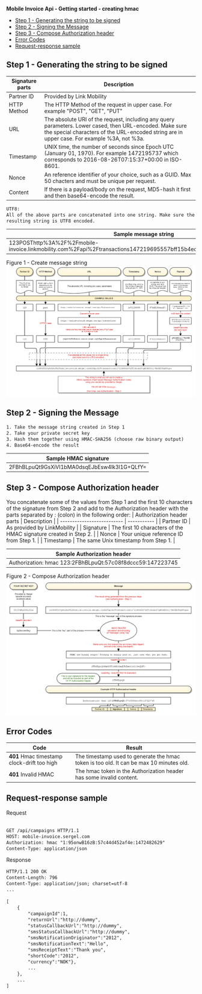 **Mobile Invoice Api - Getting started - creating hmac**

<!-- TOC depthFrom:1 insertAnchor:true -->

- [Step 1 - Generating the string to be signed](#step-1---generating-the-string-to-be-signed)
- [Step 2 - Signing the Message](#step-2---signing-the-message)
- [Step 3 - Compose Authorization header](#step-3---compose-authorization-header)
- [Error Codes](#error-codes)
- [Request-response sample](#request-response-sample)

<!-- /TOC -->

<a id="markdown-step-1---generating-the-string-to-be-signed" name="step-1---generating-the-string-to-be-signed"></a>
## Step 1 - Generating the string to be signed

| Signature parts | Description |
| --------------- | ----------- |
| Partner ID | Provided by Link Mobility |
| HTTP Method | The HTTP Method of the request in upper case. For example "POST", "GET", "PUT" |
| URL | 	The absolute URI of the request, including any query parameters. Lower cased, then URL-encoded. Make sure the special characters of the URL-encoded string are in upper case. For example %3A, not %3a. |
| Timestamp | UNIX time, the number of seconds since Epoch UTC (January 01, 1970).  For example 1472195737 which corresponds to 2016-08-26T07:15:37+00:00 in ISO-8601. |
| Nonce | An reference identifier of your choice, such as a GUID. Max 50 chacters and must be unique per request. |
| Content | If there is a payload/body on the request, MD5-hash it first and then base64-encode the result. |


``` 
UTF8:
All of the above parts are concatenated into one string. Make sure the resulting string is UTF8 encoded.
```

| Sample message string |
| --------------------- |
| 123POSThttp%3A%2F%2Fmobile-invoice.linkmobility.com%2Fapi%2Ftransactions147219695557bff15b4ecf0yWCdBDtoj/Vb8BE3VqHPtg== |

Figure 1 - Create message string
![Figure 1 - Create message string](images/authentication_step_1.png)

<a id="markdown-step-2---signing-the-message" name="step-2---signing-the-message"></a>
## Step 2 - Signing the Message
``` 
1. Take the message string created in Step 1
2. Take your private secret key
3. Hash them together using HMAC-SHA256 (choose raw binary output)
4. Base64-encode the result
```

| Sample HMAC signature |
| --------------------- |
| 2FBhBLpuQt9GsXiVI1bMA0dsqEJbEsw4lk3l1G+QLfY= |

<a id="markdown-step-3---compose-authorization-header" name="step-3---compose-authorization-header"></a>
## Step 3 - Compose Authorization header
You concatenate some of the values from Step 1 and the first 10 characters of the signature from Step 2 and add to the Authorization header with the parts separated by : (colon)  in the following order:
| Authorization header parts | Description |
| -------------------------- | ----------- |
| Partner ID | As provided by LinkMobility |
| Signature | The first 10 characters of the HMAC signature created in Step 2. |
| Nonce | Your unique reference ID from Step 1. |
| Timestamp | The same Unix timestamp from Step 1. |


| Sample Authorization header |
| --------------------- |
| Authorization: hmac 123:2FBhBLpuQt:57c08f8dccc59:147223745 |

Figure 2 - Compose Authorization header
![Figure 2 - Compose Authorization header](images/authentication_step_2.png)

<a id="markdown-error-codes" name="error-codes"></a>
## Error Codes

| Code | Result |
| ---- | ------ |
| **401** Hmac timestamp clock-drift too high | The timestamp used to generate the hmac token is too old. It can be max 10 minutes old. |
| **401** Invalid HMAC | The hmac token in the Authorization header has some invalid content. |


<a id="markdown-request-response-sample" name="request-response-sample"></a>
## Request-response sample

Request
```
    
GET /api/campaigns HTTP/1.1
HOST: mobile-invoice.sergel.com
Authorization: hmac "1:95onwB16zB:57c44d452af4e:1472482629"
Content-Type: application/json

```

Response
```
HTTP/1.1 200 OK
Content-Length: 796
Content-Type: application/json; charset=utf-8
...
 
[
    {
        "campaignId":1,
        "returnUrl":"http://dummy",
        "statusCallbackUrl":"http://dummy",
        "smsStatusCallbackUrl":"http://dummy",
        "smsNotificationOriginator":"2012",
        "smsNotificationText":"Hello",
        "smsReceiptText":"Thank you",
        "shortCode":"2012",
        "currency":"NOK"},
        ...
    },
    ...
]

```
